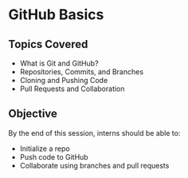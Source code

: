 # GitHub Basics

## Topics Covered
- What is Git and GitHub?
- Repositories, Commits, and Branches
- Cloning and Pushing Code
- Pull Requests and Collaboration

## Objective
By the end of this session, interns should be able to:
- Initialize a repo
- Push code to GitHub
- Collaborate using branches and pull requests
